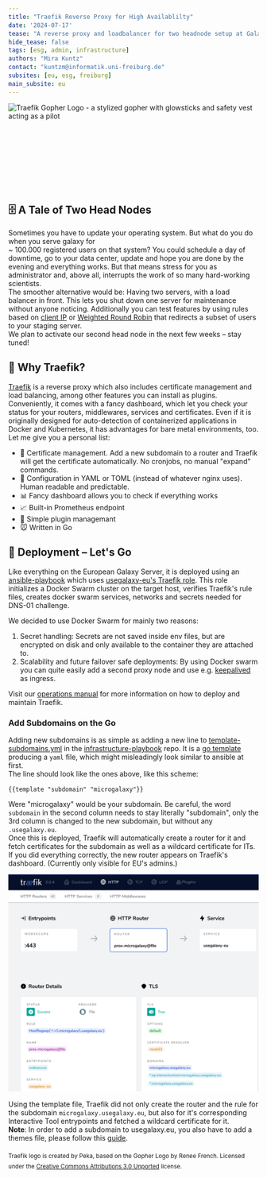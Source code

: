 ```yaml
---
title: "Traefik Reverse Proxy for High Availablilty"
date: '2024-07-17'
tease: "A reverse proxy and loadbalancer for two headnode setup at Galaxy Europe"
hide_tease: false
tags: [esg, admin, infrastructure]
authors: "Mira Kuntz"
contact: "kuntzm@informatik.uni-freiburg.de"
subsites: [eu, esg, freiburg]
main_subsite: eu
---
```

<img src=https://upload.wikimedia.org/wikipedia/commons/1/1b/Traefik.logo.png alt="Traefik Gopher Logo - a stylized gopher with glowsticks and safety vest acting as a pilot" height="200" style="float:right" />

## 🗄️ A Tale of Two Head Nodes
Sometimes you have to update your operating system. But what do you do when you serve galaxy for  
~ 100.000 registered users on that system? You could schedule a day of downtime, go to your data center, update and hope you are done by the evening and everything works. But that means stress for you as administrator and, above all, interrupts the work of so many hard-working scientists.  
The smoother alternative would be: Having two servers, with a load balancer in front. This lets you shut down one server for maintenance without anyone noticing.  Additionally you can test features by using rules based on [client IP](https://doc.traefik.io/traefik/routing/routers/#clientip) or [Weighted Round Robin](https://doc.traefik.io/traefik/routing/services/#weighted-round-robin) that redirects a subset of users to your staging server.  
We plan to activate our second head node in the next few weeks – stay tuned!

## 🤷 Why Traefik?
[Traefik](https://doc.traefik.io/traefik/v3.0/) is a reverse proxy which also includes certificate management and load balancing, among other features you can install as plugins. Conveniently, it comes with a fancy dashboard, which let you check your status for your routers, middlewares, services and certificates.
Even if it is originally designed for auto-detection of containerized applications in Docker and Kubernetes, it has advantages for bare metal environments, too. Let me give you a personal list:  
- 📜 Certificate management. Add a new subdomain to a router and Traefik will get the certificate automatically. No cronjobs, no manual "expand" commands.  
- 📝 Configuration in YAML or TOML (instead of whatever nginx uses). Human readable and predictable.
- 📊 Fancy dashboard allows you to check if everything works
- 📈 Built-in Prometheus endpoint
- 🧩 Simple plugin managemant
- 🐭 Written in Go

## 🚀 Deployment – Let's Go
Like everything on the European Galaxy Server, it is deployed using an [ansible-playbook](https://github.com/usegalaxy-eu/infrastructure-playbook/blob/master/traefik-proxy.yml) which uses [usegalaxy-eu's Traefik role](https://github.com/usegalaxy-eu/ansible-Traefik). This role initializes a Docker Swarm cluster on the target host, verifies Traefik's rule files, creates docker swarm services, networks and secrets needed for DNS-01 challenge.

We decided to use Docker Swarm for mainly two reasons:
1. Secret handling: Secrets are not saved inside env files, but are encrypted on disk and only available to the container they are attached to.
2. Scalability and future failover safe deployments: By using Docker swarm you can quite easily add a second proxy node and use e.g. [keepalived](https://www.keepalived.org/) as ingress.

Visit our [operations manual](https://usegalaxy-eu.github.io/operations/traefik.html) for more information on how to deploy and maintain Traefik.

### Add Subdomains on the Go
Adding new subdomains is as simple as adding a new line to [template-subdomains.yml](https://github.com/usegalaxy-eu/infrastructure-playbook/blob/master/files/traefik/rules/template-subdomains.yml) in the [infrastructure-playbook](https://github.com/usegalaxy-eu/infrastructure-playbook) repo. It is a [go template](https://blog.gopheracademy.com/advent-2017/using-go-templates/) producing a `yaml` file, which might misleadingly look similar to ansible at first.  
The line should look like the ones above, like this scheme:
```
{{template "subdomain" "microgalaxy"}}
```
Were "microgalaxy" would be your subdomain.  Be careful, the word `subdomain` in the second column needs to stay literally "subdomain", only the 3rd column is changed to the new subdomain, but without any `.usegalaxy.eu`.  
Once this is deployed, Traefik will automatically create a router for it and fetch certificates for the subdomain as well as a wildcard certificate for ITs.  
If you did everything correctly, the new router appears on Traefik's dashboard. (Currently only visible for EU's admins.)  

<img src="dashboard.png" alt="traefik dashboard showing that the router appeared" hight="300" />


Using the template file, Traefik did not only create the router and the rule for the subdomain `microgalaxy.usegalaxy.eu`, but also for it's corresponding Interactive Tool entrypoints and fetched a wildcard certificate for it.  
**Note**: In order to add a subdomain to usegalaxy.eu, you also have to add a themes file, please follow this [guide](https://github.com/usegalaxy-eu/operations/blob/main/subdomains.md#galaxy-configuration).

<sub> Traefik logo is created by Peka, based on the Gopher Logo by Renee French. Licensed under the [Creative Commons Attributions 3.0 Unported](https://creativecommons.org/licenses/by/3.0/deed.en) license. </sub>
